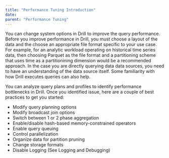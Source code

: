 ```yaml
---
title: "Performance Tuning Introduction"
date:  
parent: "Performance Tuning"
---
```

You can change system options in Drill to improve the query performance. Before you improve performance in Drill, you must choose a layout of the data and the choose an appropriate file format specific to your use case. For example, for an analytic workload operating on historical time series data, then choosing Parquet as the file format and a partitioning scheme that uses time as a partitionining dimension would be a recommended approach. In the case you are directly querying data data sources, you need to have an understanding of the data source itself. Some familiarity with how Drill executes queries can also help. 

You can analyze query plans and profiles to identify performance bottlenecks in Drill. Once you identified issue, here are a couple of best practices to get you started:

* Modify query planning options
* Modify broadcast join options
* Switch between 1 or 2 phase aggregation
* Enable/disable hash-based memory-constrained operators
* Enable query queuing
* Control parallelization
* Organize data for partition pruning
* Change storage formats
* Disable Logging (See Logging and Debugging)
